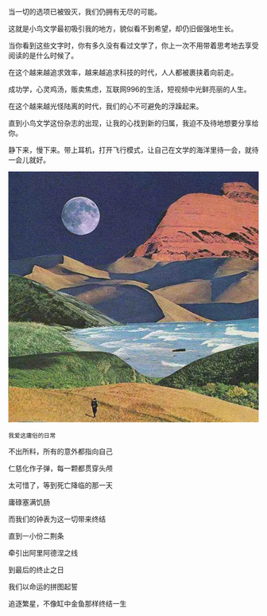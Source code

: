 当一切的选项已被毁灭，我们仍拥有无尽的可能。  
  
这就是小鸟文学最初吸引我的地方，貌似看不到希望，却仍旧倔强地生长。

当你看到这些文字时，你有多久没有看过文学了，你上一次不用带着思考地去享受阅读的是什么时候了。

在这个越来越追求效率，越来越追求科技的时代，人人都被裹挟着向前走。

成功学，心灵鸡汤，贩卖焦虑，互联网996的生活，短视频中光鲜亮丽的人生。

在这个越来越光怪陆离的时代，我们的心不可避免的浮躁起来。

直到小鸟文学这份杂志的出现，让我的心找到新的归属，我迫不及待地想要分享给你。

静下来，慢下来。带上耳机，打开飞行模式，让自己在文学的海洋里待一会，就待一会儿就好。

![](media/83f36e9f45382d1a91ad3454691f9905.jpeg)

`我爱这庸俗的日常`
  


不出所料，所有的意外都指向自己

仁慈化作子弹，每一颗都贯穿头颅

太可惜了，等到死亡降临的那一天

庸碌塞满饥肠

而我们的钟表为这一切带来终结

直到一小份二荆条

牵引出阿里阿德涅之线

到最后的终止之日

我们以命运的拼图起誓

追逐繁星，不像缸中金鱼那样终结一生
